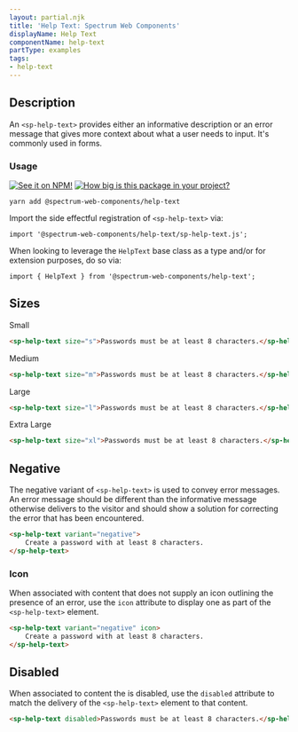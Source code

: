```yaml
---
layout: partial.njk
title: 'Help Text: Spectrum Web Components'
displayName: Help Text
componentName: help-text
partType: examples
tags:
- help-text
---
```

## Description

An `<sp-help-text>` provides either an informative description or an error message that gives more context about what a user needs to input. It's commonly used in forms.

### Usage

[![See it on NPM!](https://img.shields.io/npm/v/@spectrum-web-components/help-text?style=for-the-badge)](https://www.npmjs.com/package/@spectrum-web-components/help-text)
[![How big is this package in your project?](https://img.shields.io/bundlephobia/minzip/@spectrum-web-components/help-text?style=for-the-badge)](https://bundlephobia.com/result?p=@spectrum-web-components/help-text)

```
yarn add @spectrum-web-components/help-text
```

Import the side effectful registration of `<sp-help-text>` via:

```
import '@spectrum-web-components/help-text/sp-help-text.js';
```

When looking to leverage the `HelpText` base class as a type and/or for extension purposes, do so via:

```
import { HelpText } from '@spectrum-web-components/help-text';
```

## Sizes

<sp-tabs selected="m" auto label="Size Attribute Options">
<sp-tab value="s">Small</sp-tab>
<sp-tab-panel value="s">

```html
<sp-help-text size="s">Passwords must be at least 8 characters.</sp-help-text>
```

</sp-tab-panel>
<sp-tab value="m">Medium</sp-tab>
<sp-tab-panel value="m">

```html
<sp-help-text size="m">Passwords must be at least 8 characters.</sp-help-text>
```

</sp-tab-panel>
<sp-tab value="l">Large</sp-tab>
<sp-tab-panel value="l">

```html
<sp-help-text size="l">Passwords must be at least 8 characters.</sp-help-text>
```

</sp-tab-panel>
<sp-tab value="xl">Extra Large</sp-tab>
<sp-tab-panel value="xl">

```html
<sp-help-text size="xl">Passwords must be at least 8 characters.</sp-help-text>
```

</sp-tab-panel>
</sp-tabs>

## Negative

The negative variant of `<sp-help-text>` is used to convey error messages. An error message should be different than the informative message otherwise delivers to the visitor and should show a solution for correcting the error that has been encountered.

```html
<sp-help-text variant="negative">
    Create a password with at least 8 characters.
</sp-help-text>
```

### Icon

When associated with content that does not supply an icon outlining the presence of an error, use the `icon` attribute to display one as part of the `<sp-help-text>` element.

```html
<sp-help-text variant="negative" icon>
    Create a password with at least 8 characters.
</sp-help-text>
```

## Disabled

When associated to content the is disabled, use the `disabled` attribute to match the delivery of the `<sp-help-text>` element to that content.

```html
<sp-help-text disabled>Passwords must be at least 8 characters.</sp-help-text>
```
